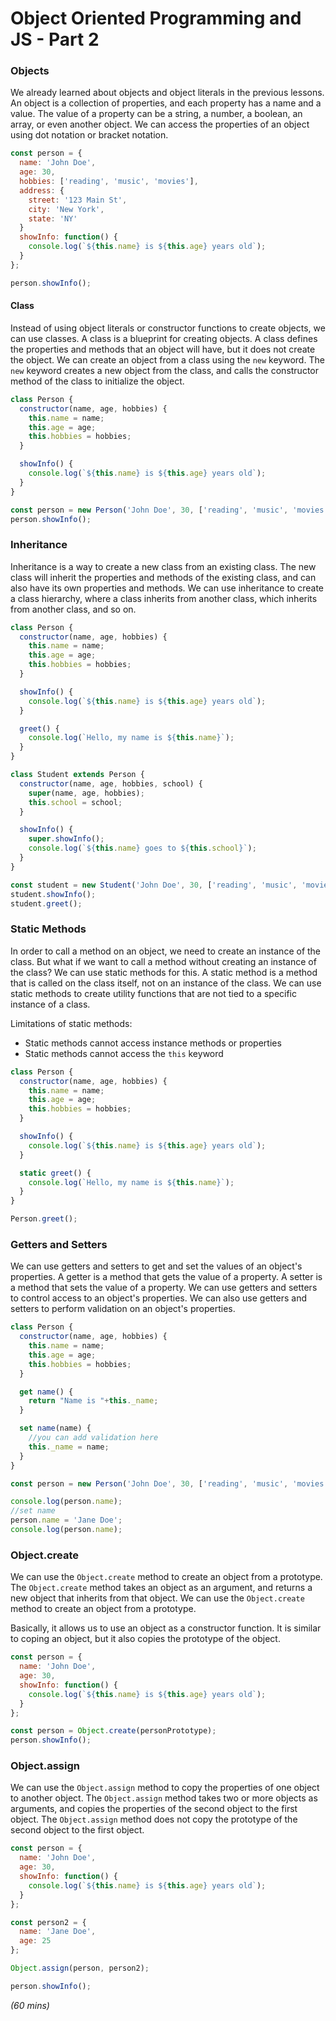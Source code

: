 
# Object Oriented Programming and JS - Part 2


### Objects
We already learned about objects and object literals in the previous lessons. An object is a collection of properties, and each property has a name and a value. The value of a property can be a string, a number, a boolean, an array, or even another object. We can access the properties of an object using dot notation or bracket notation.
```js
const person = {
  name: 'John Doe',
  age: 30,
  hobbies: ['reading', 'music', 'movies'],
  address: {
    street: '123 Main St',
    city: 'New York',
    state: 'NY'
  }
  showInfo: function() {
    console.log(`${this.name} is ${this.age} years old`);
  }
};

person.showInfo();
```


#### Class
Instead of using object literals or constructor functions to create objects, we can use classes. A class is a blueprint for creating objects. A class defines the properties and methods that an object will have, but it does not create the object. We can create an object from a class using the `new` keyword. The `new` keyword creates a new object from the class, and calls the constructor method of the class to initialize the object.


```js
class Person {
  constructor(name, age, hobbies) {
    this.name = name;
    this.age = age;
    this.hobbies = hobbies;
  }

  showInfo() {
    console.log(`${this.name} is ${this.age} years old`);
  }
}

const person = new Person('John Doe', 30, ['reading', 'music', 'movies']);
person.showInfo();
```

### Inheritance
Inheritance is a way to create a new class from an existing class. The new class will inherit the properties and methods of the existing class, and can also have its own properties and methods. We can use inheritance to create a class hierarchy, where a class inherits from another class, which inherits from another class, and so on.

```js
class Person {
  constructor(name, age, hobbies) {
    this.name = name;
    this.age = age;
    this.hobbies = hobbies;
  }

  showInfo() {
    console.log(`${this.name} is ${this.age} years old`);
  }

  greet() {
    console.log(`Hello, my name is ${this.name}`);
  }
}

class Student extends Person {
  constructor(name, age, hobbies, school) {
    super(name, age, hobbies);
    this.school = school;
  }

  showInfo() {
    super.showInfo();
    console.log(`${this.name} goes to ${this.school}`);
  }
}

const student = new Student('John Doe', 30, ['reading', 'music', 'movies'], 'Harvard');
student.showInfo();
student.greet();
```

### Static Methods
In order to call a method on an object, we need to create an instance of the class. But what if we want to call a method without creating an instance of the class? We can use static methods for this. A static method is a method that is called on the class itself, not on an instance of the class. We can use static methods to create utility functions that are not tied to a specific instance of a class.

Limitations of static methods:
- Static methods cannot access instance methods or properties
- Static methods cannot access the `this` keyword

```js
class Person {
  constructor(name, age, hobbies) {
    this.name = name;
    this.age = age;
    this.hobbies = hobbies;
  }

  showInfo() {
    console.log(`${this.name} is ${this.age} years old`);
  }

  static greet() {
    console.log(`Hello, my name is ${this.name}`);
  }
}

Person.greet();
```

### Getters and Setters
We can use getters and setters to get and set the values of an object's properties. A getter is a method that gets the value of a property. A setter is a method that sets the value of a property. We can use getters and setters to control access to an object's properties. We can also use getters and setters to perform validation on an object's properties.

```js
class Person {
  constructor(name, age, hobbies) {
    this.name = name;
    this.age = age;
    this.hobbies = hobbies;
  }

  get name() {
    return "Name is "+this._name;
  }

  set name(name) {
    //you can add validation here
    this._name = name;
  }
}

const person = new Person('John Doe', 30, ['reading', 'music', 'movies']);

console.log(person.name);
//set name
person.name = 'Jane Doe';
console.log(person.name);
```

### Object.create
We can use the `Object.create` method to create an object from a prototype. The `Object.create` method takes an object as an argument, and returns a new object that inherits from that object. We can use the `Object.create` method to create an object from a prototype.

Basically, it allows us to use an object as a constructor function. It is similar to coping an object, but it also copies the prototype of the object.


```js
const person = {
  name: 'John Doe',
  age: 30,
  showInfo: function() {
    console.log(`${this.name} is ${this.age} years old`);
  }
};

const person = Object.create(personPrototype);
person.showInfo();
```

### Object.assign
We can use the `Object.assign` method to copy the properties of one object to another object. The `Object.assign` method takes two or more objects as arguments, and copies the properties of the second object to the first object. The `Object.assign` method does not copy the prototype of the second object to the first object.

```js
const person = {
  name: 'John Doe',
  age: 30,
  showInfo: function() {
    console.log(`${this.name} is ${this.age} years old`);
  }
};

const person2 = {
  name: 'Jane Doe',
  age: 25
};

Object.assign(person, person2);

person.showInfo();
``` 


*(60 mins)*





